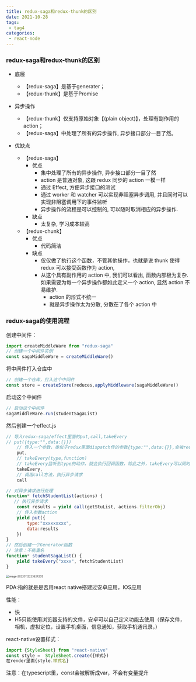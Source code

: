 ```yaml
---
title: redux-saga和redux-thunk的区别
date: 2021-10-28
tags:
 - tag4
categories: 
 - react-node
---
```



### redux-saga和redux-thunk的区别

- 底层
  - 【redux-saga】是基于generater；
  - 【redux-thunk】是基于Promise

- 异步操作
  - 【redux-thunk】仅支持原始对象【(plain object)】，处理有副作用的action；
  - 【redux-saga】中处理了所有的异步操作, 异步接口部分一目了然。

- 优缺点
  - 【redux-saga】
    - 优点
      - 集中处理了所有的异步操作, 异步接口部分一目了然
      - action 是普通对象, 这跟 redux 同步的 action 一模一样
      - 通过 Effect, 方便异步接口的测试
      - 通过 worker 和 watcher 可以实现非阻塞异步调用, 并且同时可以实现非阻塞调用下的事件监听
      - 异步操作的流程是可以控制的, 可以随时取消相应的异步操作.
    - 缺点
      - 太复杂, 学习成本较高
  - 【redux-chunk】
    - 优点
      - 代码简洁
    - 缺点
      - 仅仅做了执行这个函数，不管其他操作，也就是说 thunk 使得 redux 可以接受函数作为 action, 
      - 从这个具有副作用的 action 中, 我们可以看出, 函数内部极为复杂. 如果需要为每一个异步操作都如此定义一个 action, 显然 action 不易维护.
        - action 的形式不统一
        - 就是异步操作太为分散, 分散在了各个 action 中



### redux-saga的使用流程

创建中间件：

```javascript
import createMiddleWare from "redux-saga"
// 创建一个中间件实例
const sagaMiddleWare = createMiddleWare()
```

将中间件打入仓库中

```javascript
// 创建一个仓库，打入这个中间件
const store = createStore(reduces,applyMiddleware(sagaMiddleWare))
```

启动这个中间件

```javascript
// 启动这个中间件
sagaMiddleWare.run(studentSagaList)
```

然后创建一个effect.js

```javascript
// 导入redux-saga/effect里面的put,call,takeEvery
// put({type:"",data:{}})
    // 传入一个参数，类似于redux里面dispatch传的参数{type:"",data:{}},会被reducer监听到
    put,
    // takeEvery(type,function)
    // takeEvery监听到type的动作，就会执行回调函数，除此之外，takeEvery可以同时监听到多个相同的action。
    takeEvery,
    // 调用call方法，执行异步请求
    call

// 对异步请求进行处理
function* fetchStudentList(actions) {
   // 执行异步请求 
    const results = yield call(getStuList, actions.filterObj)
    // 传入参数action
    yield put({
        type:"xxxxxxxxx",
        data:results
    })
}
// 然后创建一个Generator函数
// 注意：不能重名
function* studentSagaList() {
    yield takeEvery("xxxx", fetchStudentList)
}
```

<img src="C:\Users\yyh\AppData\Roaming\Typora\typora-user-images\image-20220112223624205.png" alt="image-20220112223624205" style="zoom: 50%;" />

PDA:指的就是是否用react native搭建过安卓应用，IOS应用

性能：

- 快
- H5只能使用浏览器支持的文件，安卓可以自己定义功能去使用（保存文件，相机，虚拟定位，设置手机桌面，信息通知，获取手机通讯录，）

react-native设置样式：

```javascript
import {StyleSheet} from "react-native"
const style =  StyleSheet.create({样式})
在render里面{style.样式名}
```

注意：在typescript里，const会被解析成var，不会有变量提升

### 